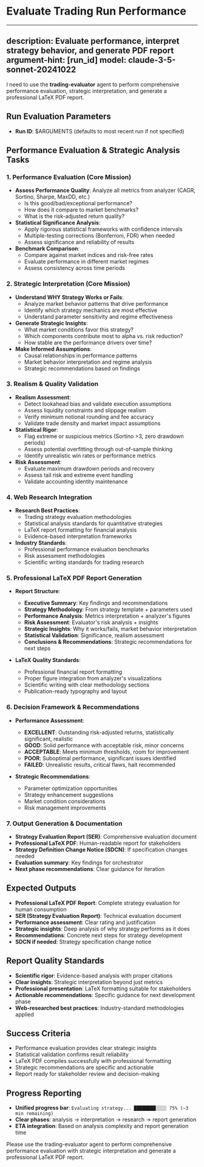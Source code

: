 # Evaluate Trading Run Performance

---
description: Evaluate performance, interpret strategy behavior, and generate PDF report
argument-hint: [run_id]
model: claude-3-5-sonnet-20241022
---

I need to use the **trading-evaluator** agent to perform comprehensive performance evaluation, strategic interpretation, and generate a professional LaTeX PDF report.

## Run Evaluation Parameters
- **Run ID**: $ARGUMENTS (defaults to most recent run if not specified)

## Performance Evaluation & Strategic Analysis Tasks

### 1. **Performance Evaluation (Core Mission)**
- **Assess Performance Quality**: Analyze all metrics from analyzer (CAGR, Sortino, Sharpe, MaxDD, etc.)
  - Is this good/bad/exceptional performance?
  - How does it compare to market benchmarks?
  - What is the risk-adjusted return quality?
- **Statistical Significance Analysis**: 
  - Apply rigorous statistical frameworks with confidence intervals
  - Multiple-testing corrections (Bonferroni, FDR) when needed
  - Assess significance and reliability of results
- **Benchmark Comparison**:
  - Compare against market indices and risk-free rates
  - Evaluate performance in different market regimes
  - Assess consistency across time periods

### 2. **Strategic Interpretation (Core Mission)**
- **Understand WHY Strategy Works or Fails**:
  - Analyze market behavior patterns that drive performance
  - Identify which strategy mechanics are most effective
  - Understand parameter sensitivity and regime effectiveness
- **Generate Strategic Insights**:
  - What market conditions favor this strategy?
  - Which components contribute most to alpha vs. risk reduction?
  - How stable are the performance drivers over time?
- **Make Informed Assumptions**:
  - Causal relationships in performance patterns
  - Market behavior interpretation and regime analysis
  - Strategic recommendations based on findings

### 3. **Realism & Quality Validation**
- **Realism Assessment**:
  - Detect lookahead bias and validate execution assumptions
  - Assess liquidity constraints and slippage realism
  - Verify minimum notional rounding and fee accuracy
  - Validate trade density and market impact assumptions
- **Statistical Rigor**:
  - Flag extreme or suspicious metrics (Sortino >3, zero drawdown periods)
  - Assess potential overfitting through out-of-sample thinking
  - Identify unrealistic win rates or performance metrics
- **Risk Assessment**:
  - Evaluate maximum drawdown periods and recovery
  - Assess tail risk and extreme event handling
  - Validate accounting identity maintenance

### 4. **Web Research Integration**
- **Research Best Practices**:
  - Trading strategy evaluation methodologies
  - Statistical analysis standards for quantitative strategies
  - LaTeX report formatting for financial analysis
  - Evidence-based interpretation frameworks
- **Industry Standards**:
  - Professional performance evaluation benchmarks
  - Risk assessment methodologies
  - Scientific writing standards for trading research

### 5. **Professional LaTeX PDF Report Generation**
- **Report Structure**:
  - **Executive Summary**: Key findings and recommendations
  - **Strategy Methodology**: From strategy template + parameters used
  - **Performance Analysis**: Metrics interpretation + analyzer's figures
  - **Risk Assessment**: Evaluator's risk analysis + insights
  - **Strategic Insights**: Why it works/fails, market behavior interpretation
  - **Statistical Validation**: Significance, realism assessment
  - **Conclusions & Recommendations**: Strategic recommendations for next steps

- **LaTeX Quality Standards**:
  - Professional financial report formatting
  - Proper figure integration from analyzer's visualizations
  - Scientific writing with clear methodology sections
  - Publication-ready typography and layout

### 6. **Decision Framework & Recommendations**
- **Performance Assessment**:
  - **EXCELLENT**: Outstanding risk-adjusted returns, statistically significant, realistic
  - **GOOD**: Solid performance with acceptable risk, minor concerns
  - **ACCEPTABLE**: Meets minimum thresholds, room for improvement
  - **POOR**: Suboptimal performance, significant issues identified
  - **FAILED**: Unrealistic results, critical flaws, halt recommended

- **Strategic Recommendations**:
  - Parameter optimization opportunities
  - Strategy enhancement suggestions
  - Market condition considerations
  - Risk management improvements

### 7. **Output Generation & Documentation**
- **Strategy Evaluation Report (SER)**: Comprehensive evaluation document
- **Professional LaTeX PDF**: Human-readable report for stakeholders
- **Strategy Definition Change Notice (SDCN)**: If specification changes needed
- **Evaluation summary**: Key findings for orchestrator
- **Next phase recommendations**: Clear guidance for iteration

## Expected Outputs
- **Professional LaTeX PDF Report**: Complete strategy evaluation for human consumption
- **SER (Strategy Evaluation Report)**: Technical evaluation document
- **Performance assessment**: Clear rating and justification
- **Strategic insights**: Deep analysis of why strategy performs as it does
- **Recommendations**: Concrete next steps for strategy development
- **SDCN if needed**: Strategy specification change notice

## Report Quality Standards
- **Scientific rigor**: Evidence-based analysis with proper citations
- **Clear insights**: Strategic interpretation beyond just metrics
- **Professional presentation**: LaTeX formatting suitable for stakeholders
- **Actionable recommendations**: Specific guidance for next development phase
- **Web-researched best practices**: Industry-standard methodologies applied

## Success Criteria
- Performance evaluation provides clear strategic insights
- Statistical validation confirms result reliability
- LaTeX PDF compiles successfully with professional formatting
- Strategic recommendations are specific and actionable
- Report ready for stakeholder review and decision-making

## Progress Reporting
- **Unified progress bar**: `Evaluating strategy... ████████░░░░ 75% (~3 min remaining)`
- **Clear phases**: analysis → interpretation → research → report generation
- **ETA integration**: Based on analysis complexity and report generation time

Please use the trading-evaluator agent to perform comprehensive performance evaluation with strategic interpretation and generate a professional LaTeX PDF report.